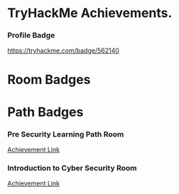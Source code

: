 # TryHackMe Achievements.

### Profile Badge
https://tryhackme.com/badge/562140


# Room Badges


# Path Badges

### Pre Security Learning Path Room

[Achievement Link](https://tryhackme-certificates.s3-eu-west-1.amazonaws.com/THM-6WESSUYTVV.png)

### Introduction to Cyber Security Room

[Achievement Link](https://tryhackme-certificates.s3-eu-west-1.amazonaws.com/THM-N4EEPGUDEC.png)
